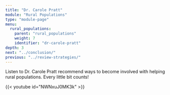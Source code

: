```yaml
---
title: "Dr. Carole Pratt"
module: "Rural Populations"
type: "module-page"
menu:
  rural_populations:
    parent: "rural_populations"
    weight: 7
    identifier: "dr-carole-pratt"
depth: 3
next: "../conclusion/"
previous: "../review-strategies/"
---
```

<div class="pageblock"><p>Listen to Dr. Carole Pratt recommend ways to become involved with helping rural populations. Every little bit counts!</p>

{{< youtube id="NWNxuJ0MK3k" >}}</div>